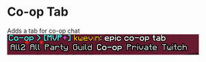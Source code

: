 # Co-op Tab <br>
Adds a tab for co-op chat <br>
  ![useless field](/assets/co_op.png "co-op chat example")
